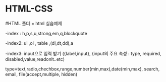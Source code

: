 # HTML-CSS

#HTML 폴더 = html 실습예제  

  -index : h,p,s,u,strong,em,q,blockquote  
  
  -index2: ul ,ol , table ,(dl,dt,dd),a  
    
  -index3: input으로 입력 받기 ({label,input}, {input의 주요 속성 : type, required, disabled,value,readonlt..etc)  
    
  type=text,radio,chechbox,range,number(min,max),date(min,max), search, email, file(accept,multiple, hidden)
